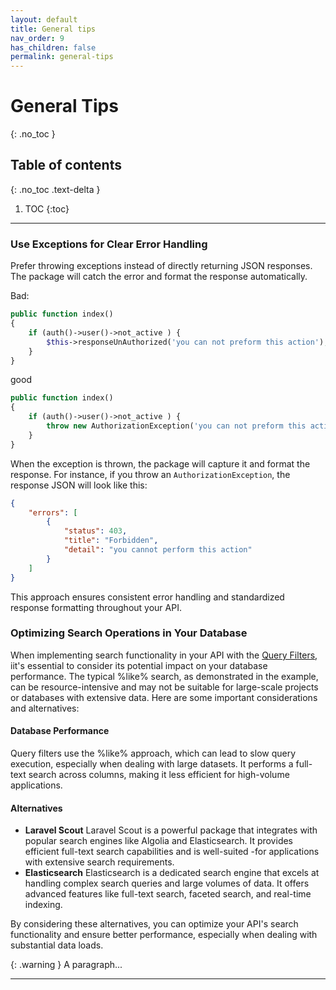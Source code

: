 ```yaml
---
layout: default
title: General tips
nav_order: 9
has_children: false
permalink: general-tips
---
```

# General Tips
{: .no_toc }

## Table of contents
{: .no_toc .text-delta }

1. TOC
{:toc}

---

### Use Exceptions for Clear Error Handling
Prefer throwing exceptions instead of directly returning JSON responses. The package will catch the error and format the response automatically.

Bad:

```php
public function index()
{
    if (auth()->user()->not_active ) {
        $this->responseUnAuthorized('you can not preform this action');
    } 
}
```
good

```php
public function index()
{
    if (auth()->user()->not_active ) {
        throw new AuthorizationException('you can not preform this action');
    } 
}
```
When the exception is thrown, the package will capture it and format the response. For instance, if you throw an `AuthorizationException`, the response JSON will look like this:
```json
{
    "errors": [
        {
            "status": 403,
            "title": "Forbidden",
            "detail": "you cannot perform this action"
        }
    ]
}
```
This approach ensures consistent error handling and standardized response formatting throughout your API.

### Optimizing Search Operations in Your Database

When implementing search functionality in your API with the [Query Filters](https://laravelapitoolkit.com/filters), iit's essential to consider its potential impact on your database performance. The typical %like% search, as demonstrated in the example, can be resource-intensive and may not be suitable for large-scale projects or databases with extensive data. Here are some important considerations and alternatives:
#### Database Performance
Query filters use the %like% approach, which can lead to slow query execution, especially when dealing with large datasets. It performs a full-text search across columns, making it less efficient for high-volume applications.
#### Alternatives
- **Laravel Scout** Laravel Scout is a powerful package that integrates with popular search engines like Algolia and Elasticsearch. It provides efficient full-text search capabilities and is well-suited -for applications with extensive search requirements.
- **Elasticsearch** Elasticsearch is a dedicated search engine that excels at handling complex search queries and large volumes of data. It offers advanced features like full-text search, faceted search, and real-time indexing.

By considering these alternatives, you can optimize your API's search functionality and ensure better performance, especially when dealing with substantial data loads.

{: .warning }
A paragraph...


----

